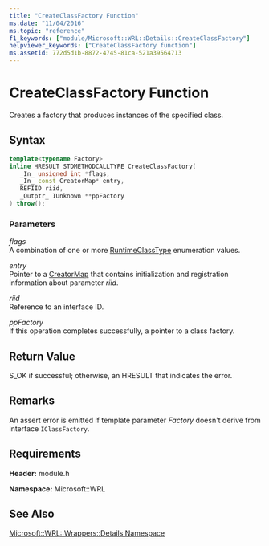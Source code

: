 ```yaml
---
title: "CreateClassFactory Function"
ms.date: "11/04/2016"
ms.topic: "reference"
f1_keywords: ["module/Microsoft::WRL::Details::CreateClassFactory"]
helpviewer_keywords: ["CreateClassFactory function"]
ms.assetid: 772d5d1b-8872-4745-81ca-521a39564713
---
```

# CreateClassFactory Function

Creates a factory that produces instances of the specified class.

## Syntax

```cpp
template<typename Factory>
inline HRESULT STDMETHODCALLTYPE CreateClassFactory(
   _In_ unsigned int *flags,
   _In_ const CreatorMap* entry,
   REFIID riid,
   _Outptr_ IUnknown **ppFactory
) throw();
```

### Parameters

*flags*<br/>
A combination of one or more [RuntimeClassType](runtimeclasstype-enumeration.md) enumeration values.

*entry*<br/>
Pointer to a [CreatorMap](creatormap-structure.md) that contains initialization and registration information about parameter *riid*.

*riid*<br/>
Reference to an interface ID.

*ppFactory*<br/>
If this operation completes successfully, a pointer to a class factory.

## Return Value

S_OK if successful; otherwise, an HRESULT that indicates the error.

## Remarks

An assert error is emitted if template parameter *Factory* doesn't derive from interface `IClassFactory`.

## Requirements

**Header:** module.h

**Namespace:** Microsoft::WRL

## See Also

[Microsoft::WRL::Wrappers::Details Namespace](microsoft-wrl-wrappers-details-namespace.md)